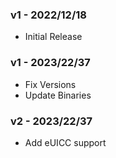 ### v1 - 2022/12/18
* Initial Release

### v1 - 2023/22/37
* Fix Versions 
* Update Binaries

### v2 - 2023/22/37
* Add eUICC support
